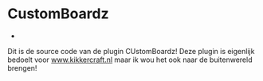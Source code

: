 # CustomBoardz
-
Dit is de source code van de plugin CUstomBoardz!
Deze plugin is eigenlijk bedoelt voor www.kikkercraft.nl maar ik wou het ook naar de buitenwereld brengen!
